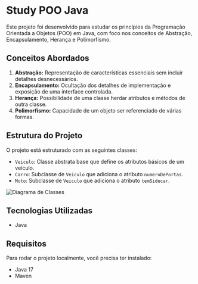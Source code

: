 # Study POO Java

Este projeto foi desenvolvido para estudar os princípios da Programação Orientada a Objetos (POO) em Java, com foco nos conceitos de Abstração, Encapsulamento, Herança e Polimorfismo.

## Conceitos Abordados

1. **Abstração:** Representação de características essenciais sem incluir detalhes desnecessários.
2. **Encapsulamento:** Ocultação dos detalhes de implementação e exposição de uma interface controlada.
3. **Herança:** Possibilidade de uma classe herdar atributos e métodos de outra classe.
4. **Polimorfismo:** Capacidade de um objeto ser referenciado de várias formas.

## Estrutura do Projeto

O projeto está estruturado com as seguintes classes:

- `Veiculo`: Classe abstrata base que define os atributos básicos de um veículo.
- `Carro`: Subclasse de `Veiculo` que adiciona o atributo `numeroDePortas`.
- `Moto`: Subclasse de `Veiculo` que adiciona o atributo `temSidecar`.

![Diagrama de Classes](docs/ClassDiagram.png)

## Tecnologias Utilizadas

- Java

## Requisitos

Para rodar o projeto localmente, você precisa ter instalado:

- Java 17
- Maven
